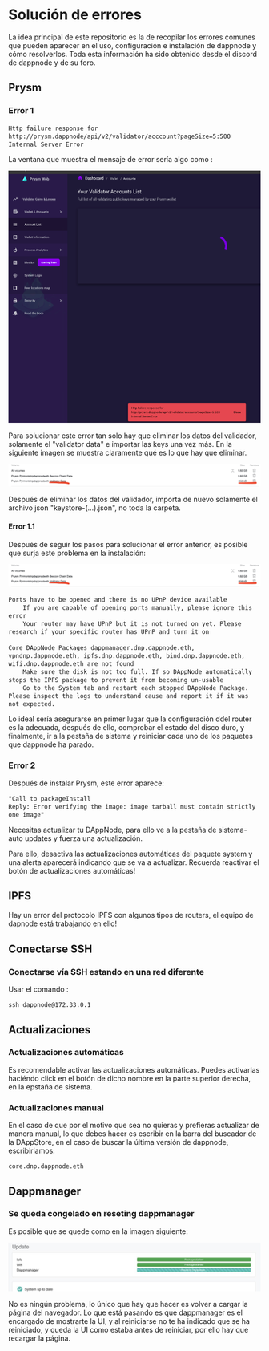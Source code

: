 # Solución de errores

La idea principal de este repositorio es la de recopilar los errores comunes que pueden aparecer en el uso, configuración e instalación de dappnode y cómo resolverlos. Toda esta información ha sido obtenido desde el discord de dappnode y de su foro.

## Prysm 


### Error 1

~~~
Http failure response for
http://prysm.dappnode/api/v2/validator/acccount?pageSize=5:500 
Internal Server Error
~~~

La ventana que muestra el mensaje de error sería algo como :

![Error 1](../img/error_prysm_1.png "Prysm Error 1")

Para solucionar este error tan solo hay que eliminar los datos del validador, solamente el "validator data" e importar las keys una vez más. En la siguiente imagen se muestra claramente qué es lo que hay que eliminar.

![Delete only de validator data](../img/error_prysm_1_2.png "Prysm Error 1")

Después de eliminar los datos del validador, importa de nuevo solamente el archivo json "keystore-(...).json", no toda la carpeta.


#### Error 1.1

Después de seguir los pasos para solucionar el error anterior, es posible que surja este problema en la instalación:

![Error en la instalación del dappmanager](../img/error_prysm_1_2.png "Prysm Error 1.1")

~~~
Ports have to be opened and there is no UPnP device available
    If you are capable of opening ports manually, please ignore this error
    Your router may have UPnP but it is not turned on yet. Please research if your specific router has UPnP and turn it on

Core DAppNode Packages dappmanager.dnp.dappnode.eth, vpndnp.dappnode.eth, ipfs.dnp.dappnode.eth, bind.dnp.dappnode.eth, wifi.dnp.dappnode.eth are not found
    Make sure the disk is not too full. If so DAppNode automatically stops the IPFS package to prevent it from becoming un-usable
    Go to the System tab and restart each stopped DAppNode Package. Please inspect the logs to understand cause and report it if it was not expected.
~~~

Lo ideal sería asegurarse en primer lugar que la configuración ddel router es la adecuada, después de ello, comprobar el estado del disco duro, y finalmente, ir a la pestaña de sistema y reiniciar cada uno de los paquetes que dappnode ha parado.

### Error 2

Después de instalar Prysm, este error aparece:

~~~
"Call to packageInstall
Reply: Error verifying the image: image tarball must contain strictly one image"
~~~

Necesitas actualizar tu DAppNode, para ello ve a la pestaña de sistema-auto updates y fuerza una actualización.

Para ello, desactiva las actualizaciones automáticas del paquete system y una alerta aparecerá indicando que se va a actualizar. Recuerda reactivar el botón de actualizaciones automáticas!

## IPFS

Hay un error del protocolo IPFS con algunos tipos de routers, el equipo de dapnode está trabajando en ello!

## Conectarse SSH 

### Conectarse vía SSH estando en una red diferente

Usar el comando :

~~~
ssh dappnode@172.33.0.1
~~~

## Actualizaciones


### Actualizaciones automáticas

Es recomendable activar las actualizaciones automáticas. Puedes activarlas haciéndo click en el botón de dicho nombre en la parte superior derecha, en la epstaña de sistema.


### Actualizaciones manual

En el caso de que por el motivo que sea no quieras y prefieras actualizar de manera manual, lo que debes hacer es escribir en la barra del buscador de la DAppStore, en el caso de buscar la última versión de dappnode, escribiriamos:

~~~
core.dnp.dappnode.eth
~~~

## Dappmanager

### Se queda congelado en reseting dappmanager

Es posible que se quede como en la imagen siguiente:

![Reseting dappmanager](../img/dappmannager_reseting.jpg "Reseting")

No es ningún problema, lo único que hay que hacer es volver a cargar la página del navegador. Lo que está pasando es que dappmanager es el encargado de mostrarte la UI, y al reiniciarse no te ha indicado que se ha reiniciado, y queda la UI como estaba antes de reiniciar, por ello hay que recargar la página.
 

